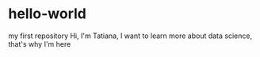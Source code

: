 # hello-world
my first repository
Hi, I'm Tatiana, I want to learn more about data science, that's why I'm here
